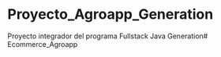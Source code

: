 # Proyecto_Agroapp_Generation
Proyecto integrador del programa Fullstack Java Generation# Ecommerce_Agroapp
